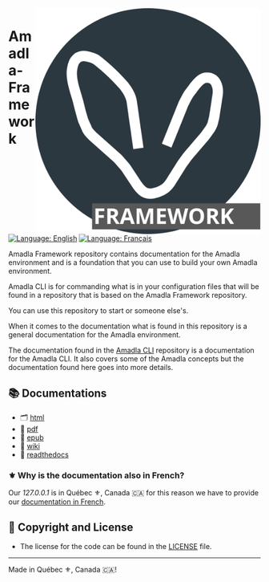 <img src="./assets/amadla-logo-framework.svg" alt="Amadla logo" style="width: 450px;" align="right">

# Amadla-Framework

[![Language: English](https://img.shields.io/badge/Language-English-blue.svg)](./README.md)
[![Language: Français](https://img.shields.io/badge/Langue-Fran%C3%A7ais-blue.svg)](./README.fr.md)

Amadla Framework repository contains documentation for the Amadla environment and is a foundation that you can use to build your own Amadla environment.

Amadla CLI is for commanding what is in your configuration files that will be found in a repository that is based on the Amadla Framework repository.

You can use this repository to start or someone else's.

When it comes to the documentation what is found in this repository is a general documentation for the Amadla environment.

The documentation found in the [Amadla CLI](https://github.com/AmadlaOrg/amadla-cli) repository is a documentation for the Amadla CLI. It also covers some of the Amadla concepts but the documentation found here goes into more details.

## :books: Documentations
- :card_index_dividers: [html](https://amadla.org/Amadla-Framework/docs/latest/html/en/)
- :briefcase: [pdf](https://amadla.org/Amadla-Framework/docs/latest/pdf/en/)
- :green_book: [epub](https://amadla.org/Amadla-Framework/docs/latest/epub/en/)
- :memo: [wiki](https://github.com/AmadlaOrg/Amadla-Framework/wiki)
- :open_book: [readthedocs](https://amadla-framework.readthedocs.io/en/latest/)

### :fleur_de_lis: Why is the documentation also in French?

Our *127.0.0.1* is in Québec :fleur_de_lis:, Canada 🇨🇦 for this reason we have to provide our [documentation in French](./README.fr.md).

## :scroll: Copyright and License
- The license for the code can be found in the [LICENSE](./LICENSE) file.

---

Made in Québec :fleur_de_lis:, Canada 🇨🇦!
